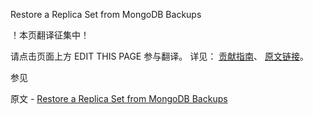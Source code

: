  Restore a Replica Set from MongoDB Backups

 ！本页翻译征集中！

请点击页面上方 EDIT THIS PAGE 参与翻译。
详见：
[贡献指南]( https://github.com/JinMuInfo/MongoDB-Manual-zh/blob/master/CONTRIBUTING.md )、
[原文链接](  https://docs.mongodb.com/manual/tutorial/restore-replica-set-from-backup/  )。

 参见

原文 - [Restore a Replica Set from MongoDB Backups]( https://docs.mongodb.com/manual/tutorial/restore-replica-set-from-backup/ )

